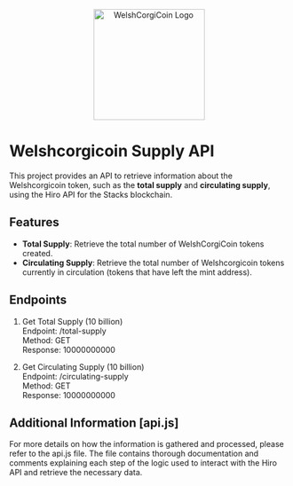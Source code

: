 <div align="center">
  <img src="https://www.welshtoken.org/assets/welsh_tokenlogo-jPI8ncqE.png" alt="WelshCorgiCoin Logo" width="200">
</div>

# Welshcorgicoin Supply API

This project provides an API to retrieve information about the Welshcorgicoin token, such as the **total supply** and **circulating supply**, using the Hiro API for the Stacks blockchain.

## Features

- **Total Supply**: Retrieve the total number of WelshCorgiCoin tokens created.
- **Circulating Supply**: Retrieve the total number of Welshcorgicoin tokens currently in circulation (tokens that have left the mint address).

## Endpoints

1. Get Total Supply (10 billion)  
Endpoint: /total-supply  
Method: GET  
Response: 10000000000  

1. Get Circulating Supply (10 billion)  
Endpoint: /circulating-supply  
Method: GET  
Response: 10000000000  

## Additional Information [api.js]
For more details on how the information is gathered and processed, please refer to the api.js file. The file contains thorough documentation and comments explaining each step of the logic used to interact with the Hiro API and retrieve the necessary data.
